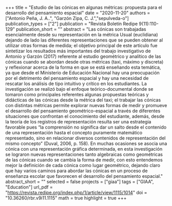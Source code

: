 +++
title = "Estudio de las cónicas en algunas métricas: propuesta para el desarrollo del pensamiento espacial"
date = "2020-11-20"
authors = ["Antonio Peña, J. A..", "Garzón Zipa, C. J.","sepulveda-o"]
publication_types = ["2"]
publication = "Revista Boletín Redipe 9(11):110-129"
publication_short = ""
abstract = "Las cónicas son trabajadas esencialmente desde su representación en la métrica Usual (euclidiana) dejando de lado las diferentes representaciones que se pueden obtener al utilizar otras formas de medida; el objetivo principal de este artículo fue sintetizar los resultados más importantes del trabajo investigativo de Antonio y Garzón (2017) referente al estudio geométrico y analítico de las cónicas cuando se abordan desde otras métricas (taxi, máximo y discreta) y reflexionar acerca de la forma en que se está enseñando esta temática, ya que desde el Ministerio de Educación Nacional hay una preocupación por el detrimento del pensamiento espacial y hay una necesidad de rescatar los análisis de tipo intuitivo y crítico en los estudiantes. La investigación se realizó bajo el enfoque teórico-documental donde se tomaron como principales referentes algunas propuestas teóricas y didácticas de las cónicas desde la métrica del taxi; el trabajar las cónicas con distintas métricas permite explorar nuevas formas de medir y promueve el desarrollo del pensamiento geométrico-espacial a través de diferentes situaciones que confrontan el conocimiento del estudiante, además, desde la teoría de los registros de representación resulta ser una estrategia favorable pues “la comprensión no significa dar un salto desde el contenido de una representación hasta el concepto puramente matemático representado, sino en relacionar diversos contenidos de representación del mismo concepto” (Duval, 2006, p. 158). En muchas ocasiones se asocia una cónica con una representación gráfica determinada, en esta investigación se lograron nuevas representaciones tanto algebraicas como geométricas de las cónicas cuando se cambia la forma de medir, con esto entendemos mejor la definición de cada cónica como lugar geométrico, dejando claro que hay varios caminos para abordar las cónicas en un proceso de enseñanza escolar que favorecen el desarrollo del pensamiento espacial."
abstract_short = ""
selected = false
projects = ["giaa"]
tags = ["GIAA", "Education"]
url_pdf = "https://revista.redipe.org/index.php/1/article/view/1115/1014"
doi = "10.36260/rbr.v9i11.1115"
math = true
highlight = true
+++
